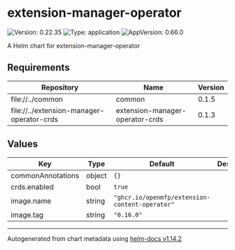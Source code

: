 # extension-manager-operator

![Version: 0.22.35](https://img.shields.io/badge/Version-0.22.35-informational?style=flat-square) ![Type: application](https://img.shields.io/badge/Type-application-informational?style=flat-square) ![AppVersion: 0.66.0](https://img.shields.io/badge/AppVersion-0.66.0-informational?style=flat-square)

A Helm chart for extension-manager-operator

## Requirements

| Repository | Name | Version |
|------------|------|---------|
| file://../common | common | 0.1.5 |
| file://../extension-manager-operator-crds | extension-manager-operator-crds | 0.1.3 |

## Values

| Key | Type | Default | Description |
|-----|------|---------|-------------|
| commonAnnotations | object | `{}` |  |
| crds.enabled | bool | `true` |  |
| image.name | string | `"ghcr.io/openmfp/extension-content-operator"` |  |
| image.tag | string | `"0.16.0"` |  |

----------------------------------------------
Autogenerated from chart metadata using [helm-docs v1.14.2](https://github.com/norwoodj/helm-docs/releases/v1.14.2)
